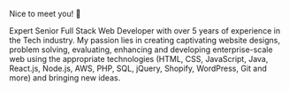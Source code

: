 Nice to meet you! 👋

Expert Senior Full Stack Web Developer with over 5 years of experience in the Tech industry. My passion lies in creating captivating website designs, problem solving, evaluating, enhancing and developing enterprise-scale web using the appropriate technologies (HTML, CSS, JavaScript, Java, React.js, Node.js, AWS, PHP, SQL, jQuery, Shopify, WordPress, Git and more) and bringing new ideas.

